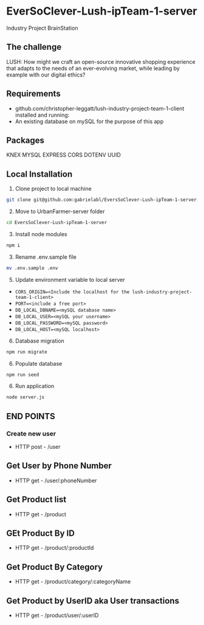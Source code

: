 # EverSoClever-Lush-ipTeam-1-server
Industry Project BrainStation 

## The challenge
LUSH: How might we craft an open-source innovative shopping experience that adapts to the needs of an ever-evolving market, while leading by example with our digital ethics?

## Requirements
- github.com/christopher-leggatt/lush-industry-project-team-1-client installed and running: 
- An existing database on mySQL for the purpose of this app

## Packages
KNEX MYSQL EXPRESS CORS DOTENV UUID

## Local Installation
1. Clone project to local machine

```bash
git clone git@github.com:gabrielabl/EversSoClever-Lush-ipTeam-1-server.git
```
2. Move to UrbanFarmer-server folder

```bash
cd EversSoClever-Lush-ipTeam-1-server
```

3. Install node modules

```bash
npm i 
```
3. Rename .env.sample file

```bash
mv .env.sample .env
```
  
5. Update environment variable to local server

- `CORS_ORIGIN=<Include the localhost for the lush-industry-project-team-1-client>`
- `PORT=<include a free port>`
- `DB_LOCAL_DBNAME=<mySQL database name>`
- `DB_LOCAL_USER=<mySQL your username>`
- `DB_LOCAL_PASSWORD=<mySQL password>`
- `DB_LOCAL_HOST=<mySQL localhost>`

6. Database migration

```bash
npm run migrate
```

6. Populate database

```bash
npm run seed
```

6. Run application

```bash
node server.js
```

## END POINTS

### Create new user
- HTTP post - /user 
## Get User by Phone Number
- HTTP get - /user/:phoneNumber
## Get Product list
- HTTP get - /product
## GEt Product By ID
- HTTP get - /product/:productId
## Get Product By Category
- HTTP get - /product/category/:categoryName
## Get Product by UserID aka User transactions
- HTTP get - /product/user/:userID